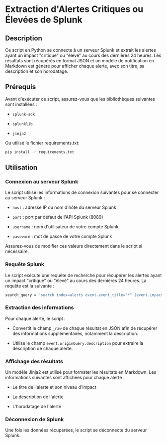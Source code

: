 
# Extraction d'Alertes Critiques ou Élevées de Splunk

  

## Description

  

Ce script en Python se connecte à un serveur Splunk et extrait les alertes ayant un impact "critique" ou "élevé" au cours des dernières 24 heures. Les résultats sont récupérés en format JSON et un modèle de notification en Markdown est généré pour afficher chaque alerte, avec son titre, sa description et son horodatage.

  

## Prérequis

  

Avant d'exécuter ce script, assurez-vous que les bibliothèques suivantes sont installées :

  

-  `splunk-sdk`

-  `splunklib`

-  `jinja2`

  

Ou utilisé le fichier requirements.txt:

```bash
pip install -r requirements.txt
``` 

  

## Utilisation

  

### Connexion au serveur Splunk

  

Le script utilise les informations de connexion suivantes pour se connecter au serveur Splunk :

  

-  `host` : adresse IP ou nom d'hôte du serveur Splunk

-  `port` : port par défaut de l'API Splunk (8089)

-  `username` : nom d'utilisateur de votre compte Splunk

-  `password` : mot de passe de votre compte Splunk

  

Assurez-vous de modifier ces valeurs directement dans le script si nécessaire.

  

### Requête Splunk

  

Le script exécute une requête de recherche pour récupérer les alertes ayant un impact "critique" ou "élevé" au cours des dernières 24 heures. La requête est la suivante :

  

```bash 
search_query = 'search index=alerts event.event_title="*" (event.impact="critical" OR event.impact="high") earliest=-24h'
```

  

### Extraction des informations

  

Pour chaque alerte, le script :

  

- Convertit le champ `_raw` de chaque résultat en JSON afin de récupérer des informations supplémentaires, notamment la description.

- Utilise le champ `event.originQuery.description` pour extraire la description de chaque alerte.

  

### Affichage des résultats

  

Un modèle Jinja2 est utilisé pour formater les résultats en Markdown. Les informations suivantes sont affichées pour chaque alerte :

  

- Le titre de l'alerte et son niveau d'impact

- La description de l'alerte

- L'horodatage de l'alerte

  

### Déconnexion de Splunk

  

Une fois les données récupérées, le script se déconnecte du serveur Splunk.
